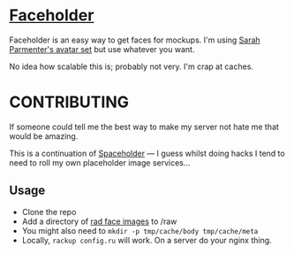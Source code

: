 # [Faceholder](http://faceholder.co/)

Faceholder is an easy way to get faces for mockups. I'm using [Sarah Parmenter's avatar set](http://www.sazzy.co.uk/2011/11/downloadable-pack-of-avatars-for-webpsd-mock-ups/) but use whatever you want.

No idea how scalable this is; probably not very. I'm crap at caches.

# CONTRIBUTING

If someone could tell me the best way to make my server not hate me that would be amazing.

This is a continuation of [Spaceholder](http://github.com/jongd/spaceholder) — I guess whilst doing hacks I tend to need to roll my own placeholder image services…

## Usage
- Clone the repo
- Add a directory of [rad face images](http://www.sazzy.co.uk/2011/11/downloadable-pack-of-avatars-for-webpsd-mock-ups/) to /raw
- You might also need to ```mkdir -p tmp/cache/body tmp/cache/meta```
- Locally, ```rackup config.ru``` will work. On a server do your nginx thing.
